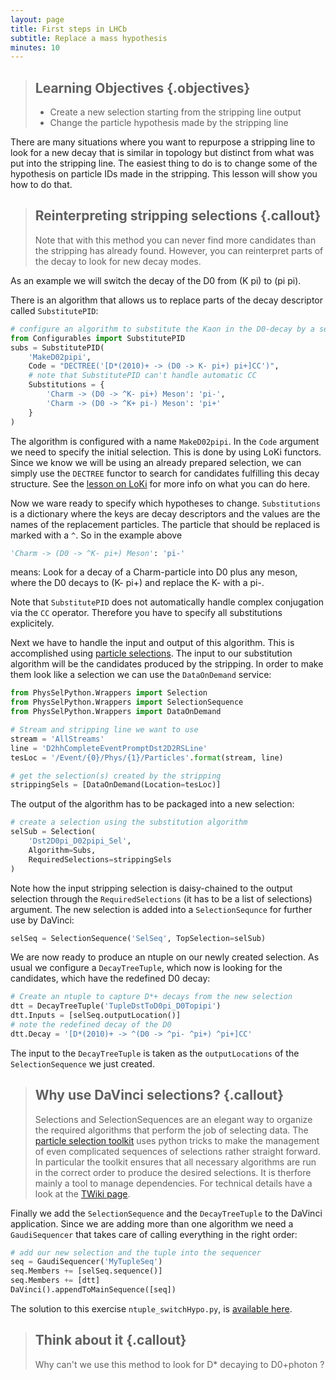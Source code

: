 ```yaml
---
layout: page
title: First steps in LHCb
subtitle: Replace a mass hypothesis
minutes: 10
---
```


> ## Learning Objectives {.objectives}
>
> * Create a new selection starting from the stripping line output
> * Change the particle hypothesis made by the stripping line

There are many situations where you want to repurpose a stripping line to look for a new decay that is similar in topology but distinct from what was put into the stripping line. The easiest thing to do is to change some of the hypothesis on particle IDs made in the stripping. This lesson will show you how to do that.

> ## Reinterpreting stripping selections {.callout}
> Note that with this method you can never find more candidates than the stripping has already found. 
> However, you can reinterpret parts of the decay to look for new decay modes.

As an example we will switch the decay of the D0 from (K pi) to (pi pi). 

There is an algorithm that allows us to replace parts of the decay descriptor called `SubstitutePID`:

```python
# configure an algorithm to substitute the Kaon in the D0-decay by a second pion 
from Configurables import SubstitutePID
subs = SubstitutePID(
    'MakeD02pipi',
    Code = "DECTREE('[D*(2010)+ -> (D0 -> K- pi+) pi+]CC')",
    # note that SubstitutePID can't handle automatic CC
    Substitutions = {
        'Charm -> (D0 -> ^K- pi+) Meson': 'pi-',
        'Charm -> (D0 -> ^K+ pi-) Meson': 'pi+'
    }
)
```

The algorithm is configured with a name `MakeD02pipi`. In the `Code` argument we need to specify the initial selection. This is done by using LoKi functors. Since we know we will be using an already prepared selection, we can simply use the `DECTREE` functor to search for candidates fulfilling this decay structure. See the [lesson on LoKi](06-loki-functors.html) for more info on what you can do here. 

Now we ware ready to specify which hypotheses to change. `Substitutions` is a dictionary where the keys are decay descriptors and the values are the names of the replacement particles. The particle that should be replaced is marked with a `^`. So in the example above
```python
'Charm -> (D0 -> ^K- pi+) Meson': 'pi-'
```
means: Look for a decay of a Charm-particle into D0 plus any meson, where the D0 decays to (K- pi+) and replace the K- with a pi-.

Note that `SubstitutePID` does not automatically handle complex conjugation via the `CC` operator. Therefore you have to specify all substitutions explicitely. 

Next we have to handle the input and output of this algorithm. This is accomplished using [particle selections](https://twiki.cern.ch/twiki/bin/view/LHCb/ParticleSelection). The input to our substitution algorithm will be the candidates produced by the stripping. In order to make them look like a selection we can use the `DataOnDemand` service:
```python
from PhysSelPython.Wrappers import Selection
from PhysSelPython.Wrappers import SelectionSequence
from PhysSelPython.Wrappers import DataOnDemand

# Stream and stripping line we want to use
stream = 'AllStreams'
line = 'D2hhCompleteEventPromptDst2D2RSLine'
tesLoc = '/Event/{0}/Phys/{1}/Particles'.format(stream, line)

# get the selection(s) created by the stripping
strippingSels = [DataOnDemand(Location=tesLoc)]
```

The output of the algorithm has to be packaged into a new selection:

```python
# create a selection using the substitution algorithm
selSub = Selection(
    'Dst2D0pi_D02pipi_Sel',
    Algorithm=Subs,
    RequiredSelections=strippingSels
)
```

Note how the input stripping selection is daisy-chained to the output selection through the `RequiredSelections` (it has to be a list of selections) argument. The new selection is added into a `SelectionSequnce` for further use by DaVinci:

```python
selSeq = SelectionSequence('SelSeq', TopSelection=selSub)
```

We are now ready to produce an ntuple on our newly created selection. As usual we configure a `DecayTreeTuple`, which now is looking for the candidates, which have the redefined D0 decay:
```python
# Create an ntuple to capture D*+ decays from the new selection
dtt = DecayTreeTuple('TupleDstToD0pi_D0Topipi')
dtt.Inputs = [selSeq.outputLocation()]
# note the redefined decay of the D0
dtt.Decay = '[D*(2010)+ -> ^(D0 -> ^pi- ^pi+) ^pi+]CC'
```

The input to the `DecayTreeTuple` is taken as the `outputLocations` of the `SelectionSequence` we just created. 

> ## Why use DaVinci selections? {.callout}
> Selections and SelectionSequences are an elegant way to organize the required algorithms that perform the job of selecting data.
> The [particle selection toolkit](https://twiki.cern.ch/twiki/bin/view/LHCb/ParticleSelection) uses python tricks to make the management of even complicated sequences of selections rather straight forward. In particular the toolkit ensures that all necessary algorithms are run in the correct order to produce the desired selections. It is therfore mainly a tool to manage dependencies. For technical details have a look at the [TWiki page](https://twiki.cern.ch/twiki/bin/view/LHCb/ParticleSelection).

Finally we add the `SelectionSequence` and the `DecayTreeTuple` to the DaVinci application. Since we are adding more than one algorithm we need a `GaudiSequencer` that takes care of calling everything in the right order:
```python
# add our new selection and the tuple into the sequencer
seq = GaudiSequencer('MyTupleSeq')
seq.Members += [selSeq.sequence()]
seq.Members += [dtt]
DaVinci().appendToMainSequence([seq])
```

The solution to this exercise `ntuple_switchHypo.py`, is [available 
here](./code/18-switch-mass-hypo/ntuple_switchHypo.py).

> ## Think about it {.callout}
> Why can't we use this method to look for D* decaying to D0+photon ? 